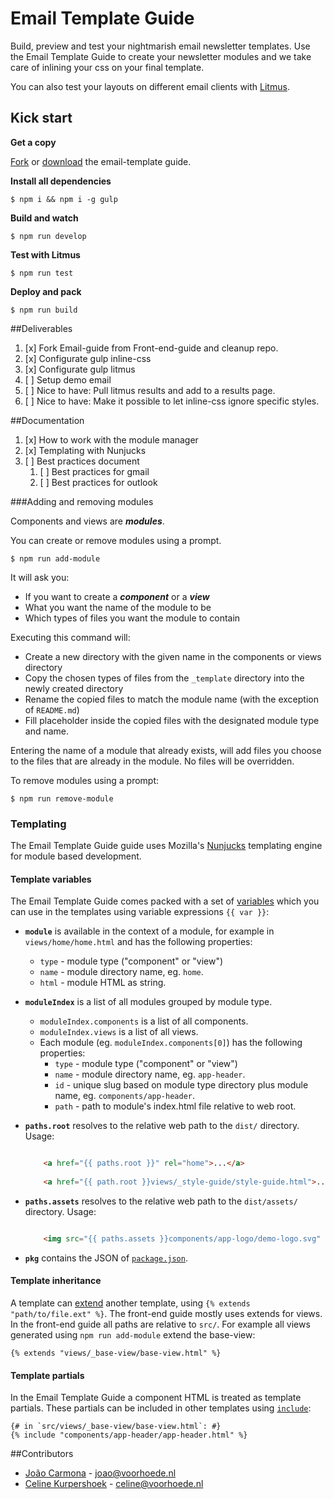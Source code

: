 # Email Template Guide

Build, preview and test your nightmarish email newsletter templates.
Use the Email Template Guide to create your newsletter modules and we take
care of inlining your css on your final template. 

You can also test your layouts on different email clients with [Litmus](http://litmus.com).

## Kick start

**Get a copy**

[Fork](https://github.com/voorhoede/email-template-guide/fork) or
[download](https://github.com/voorhoede/email-template-guide/archive/master.zip) the email-template guide.

**Install all dependencies**

	$ npm i && npm i -g gulp

**Build and watch**

	$ npm run develop

**Test with Litmus**

	$ npm run test

**Deploy and pack**

	$ npm run build

##Deliverables

1. [x] Fork Email-guide from Front-end-guide and cleanup repo.
1. [x] Configurate gulp inline-css
1. [x] Configurate gulp litmus
1. [ ] Setup demo email
1. [ ] Nice to have: Pull litmus results and add to a results page.
1. [ ] Nice to have: Make it possible to let inline-css ignore specific styles.

##Documentation

1. [x] How to work with the module manager
1. [x] Templating with Nunjucks
1. [ ] Best practices document
	1. [ ] Best practices for gmail
	1. [ ] Best practices for outlook

###Adding and removing modules

Components and views are ***modules***.

You can create or remove modules using a prompt.

	$ npm run add-module

It will ask you:

* If you want to create a ***component*** or a ***view***
* What you want the name of the module to be
* Which types of files you want the module to contain

Executing this command will:

* Create a new directory with the given name in the components or views directory
* Copy the chosen types of files from the `_template` directory into the newly created directory
* Rename the copied files to match the module name (with the exception of `README.md`)
* Fill placeholder inside the copied files with the designated module type and name.

Entering the name of a module that already exists, will add files you choose to the
files that are already in the module. No files will be overridden.
 
To remove modules using a prompt:
	
	$ npm run remove-module

### Templating

The Email Template Guide guide uses Mozilla's [Nunjucks](http://mozilla.github.io/nunjucks/) templating engine for module based development. 

#### Template variables

The Email Template Guide comes packed with a set of [variables](http://mozilla.github.io/nunjucks/templating.html#variables) which you can use in the templates using variable expressions `{{ var }}`:
	
* **`module`** is available in the context of a module, for example in `views/home/home.html` and has the following properties:
	* `type` - module type ("component" or "view")
	* `name` - module directory name, eg. `home`.
	* `html` - module HTML as string.
	
* **`moduleIndex`** is a list of all modules grouped by module type.
	* `moduleIndex.components` is a list of all components. 
	* `moduleIndex.views` is a list of all views. 
	* Each module (eg. `moduleIndex.components[0]`) has the following properties: 
		* `type` - module type ("component" or "view")
		* `name` - module directory name, eg. `app-header`.
		* `id` - unique slug based on module type directory plus module name, eg. `components/app-header`.
		* `path` - path to module's index.html file relative to web root.

* **`paths.root`** resolves to the relative web path to the `dist/` directory. Usage:

	```html
	
		<a href="{{ paths.root }}" rel="home">...</a>
		
		<a href="{{ path.root }}views/_style-guide/style-guide.html">...</a>
	```

* **`paths.assets`** resolves to the relative web path to the `dist/assets/` directory. Usage:

	```html
	
		<img src="{{ paths.assets }}components/app-logo/demo-logo.svg" alt="demo">
	```
			
* **`pkg`** contains the JSON of [`package.json`](../package.json).


#### Template inheritance

A template can [extend](http://mozilla.github.io/nunjucks/templating.html#extends) another template, using `{% extends "path/to/file.ext" %}`. The front-end guide mostly uses extends for views. In the front-end guide all paths are relative to `src/`. For example all views generated using `npm run add-module` extend the base-view: 

	{% extends "views/_base-view/base-view.html" %}
	

#### Template partials

In the Email Template Guide a component HTML is treated as template partials. These partials can be included in other templates using [`include`](http://mozilla.github.io/nunjucks/templating.html#include):

	{# in `src/views/_base-view/base-view.html`: #}
	{% include "components/app-header/app-header.html" %}
	

##Contributors

* [João Carmona](https://github.com/jpcarmona) - joao@voorhoede.nl
* [Celine Kurpershoek](https://github.com/celinekurpershoek) - celine@voorhoede.nl
